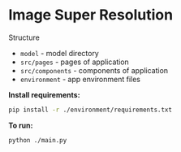 
# Image Super Resolution

Structure

- `model` - model directory
- `src/pages` - pages of application
- `src/components` - components of application
- `environment` - app environment files

**Install requirements:**

```bash
pip install -r ./environment/requirements.txt
```

**To run:**

```bash
python ./main.py
```
